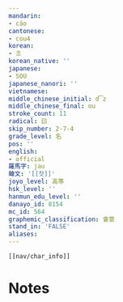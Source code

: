 ```yaml
---
mandarin:
- cáo
cantonese:
- cou4
korean:
- 조
korean_native: ''
japanese:
- SOU
japanese_nanori: ''
vietnamese:
middle_chinese_initial: d͡z
middle_chinese_final: ɑu
stroke_count: 11
radical: 曰
skip_number: 2-7-4
grade_level: 名
pos: ''
english:
- official
羅馬字: jau
韓文: '[[잣]]'
joyo_level: 高等
hsk_level: ''
hanmun_edu_level: ''
danayo_id: 8154
mc_id: 564
graphemic_classification: 會意
stand_in: 'FALSE'
aliases:
---
```

```meta-bind-embed
[[nav/char_info]]
```

# Notes
